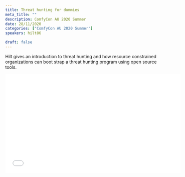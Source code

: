 ```yaml
---
title: Threat hunting for dummies
meta_title: ""
description: ComfyCon AU 2020 Summer
date: 28/11/2020
categories: ["ComfyCon AU 2020 Summer"]
speakers: hilt86

draft: false
---
```

Hilt gives an introduction to threat hunting and how resource constrained organizations can boot strap a threat hunting program using open source tools.

<iframe width="560" height="315" src="None" title="YouTube video player" frameborder="0" allow="accelerometer; autoplay; clipboard-write; encrypted-media; gyroscope; picture-in-picture; web-share" allowfullscreen></iframe>